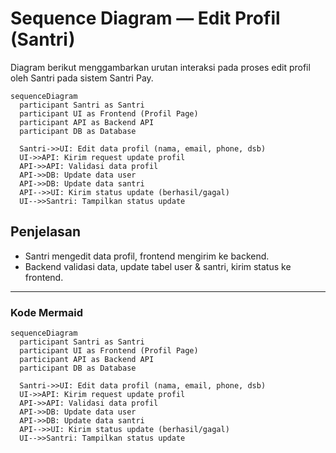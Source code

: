 # Sequence Diagram — Edit Profil (Santri)

Diagram berikut menggambarkan urutan interaksi pada proses edit profil oleh Santri pada sistem Santri Pay.

```mermaid
sequenceDiagram
  participant Santri as Santri
  participant UI as Frontend (Profil Page)
  participant API as Backend API
  participant DB as Database

  Santri->>UI: Edit data profil (nama, email, phone, dsb)
  UI->>API: Kirim request update profil
  API->>API: Validasi data profil
  API->>DB: Update data user
  API->>DB: Update data santri
  API-->>UI: Kirim status update (berhasil/gagal)
  UI-->>Santri: Tampilkan status update
```

## Penjelasan
- Santri mengedit data profil, frontend mengirim ke backend.
- Backend validasi data, update tabel user & santri, kirim status ke frontend.

---

### Kode Mermaid
```mermaid
sequenceDiagram
  participant Santri as Santri
  participant UI as Frontend (Profil Page)
  participant API as Backend API
  participant DB as Database

  Santri->>UI: Edit data profil (nama, email, phone, dsb)
  UI->>API: Kirim request update profil
  API->>API: Validasi data profil
  API->>DB: Update data user
  API->>DB: Update data santri
  API-->>UI: Kirim status update (berhasil/gagal)
  UI-->>Santri: Tampilkan status update
``` 